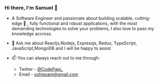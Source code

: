 ### Hi there, I'm Samuel 👋
- A Software Engineer and passionate about building scalable, cutting-edge 💪 , fully functional and robust applications, with the most demanding technologies to solve your problems, I also love to pass my knowledge accross.

- 💬 Ask me about Reactjs,Nodejs, Expressjs, Redux, TypeScript, JavaScript,MongoDB and I will be happy to assist
- 📫 You can always reach out to me through:
    - Twitter - [@CodePapi_](https://twitter.com/CodePapi_)
    - Email - [oshiesam@gmail.com](mailto:oshiesam@gmail.com)
